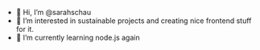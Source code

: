 - 👋 Hi, I’m @sarahschau
- 👀 I’m interested in sustainable projects and creating nice frontend stuff for it.
- 🌱 I’m currently learning node.js again
